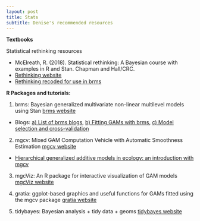 ```yaml
---
layout: post
title: Stats
subtitle: Denise's recommended resources
---
```


**Textbooks**

Statistical rethinking resources

- McElreath, R. (2018). Statistical rethinking: A Bayesian course with examples in R and Stan. Chapman and Hall/CRC. 
- [Rethinking website](https://xcelab.net/rm/statistical-rethinking/)
- [Rethinking recoded for use in brms](https://bookdown.org/connect/#/apps/1850/access)

**R Packages and tutorials:**

1) brms: Bayesian generalized multivariate non-linear multilevel models using Stan [brms website](https://github.com/paul-buerkner/brms)

- Blogs: [a) List of brms blogs](https://paul-buerkner.github.io/blog/brms-blogposts/),
        [b) Fitting GAMs with brms](https://www.fromthebottomoftheheap.net/2018/04/21/fitting-gams-with-brms/),
        [c) Model selection and cross-validation](https://avehtari.github.io/modelselection/rats_kcv.html)

2) mgcv: Mixed GAM Computation Vehicle with Automatic Smoothness Estimation [mgcv website](https://noamross.github.io/mgcv-esa-workshop/)
- [Hierarchical generalized additive models in ecology: an introduction with mgcv](https://peerj.com/articles/6876/?utm_source=TrendMD&utm_campaign=PeerJ_TrendMD_0&utm_medium=TrendMD#supplemental-information)

3) mgcViz: An R package for interactive visualization of GAM models [mgcViz website](https://github.com/mfasiolo/mgcViz)

4) gratia: ggplot-based graphics and useful functions for GAMs fitted using the mgcv package [gratia website](https://github.com/gavinsimpson/gratia)

5) tidybayes: Bayesian analysis + tidy data + geoms [tidybayes website](https://github.com/mjskay/tidybayes)


